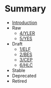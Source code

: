 # Summary

* [Introduction](README.md)
* Raw
    * [4/YLER](4/README.md)
    * [5/YES](5/README.md)
* Draft
    * [1/ELF](1/README.md)
    * [2/BES](2/README.md)
    * [3/CEP](3/README.md)
    * [6/HLC](6/README.md)
* Stable
* Deprecated
* Retired
